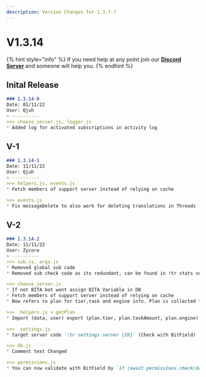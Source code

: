 ```yaml
---
description: Version Changes for 1.3.?-?
---
```


# V1.3.14

{% hint style="info" %}
If you need help at any point join our [**Discord Server**](https://discord.gg/mgNR64R) and someone will help you.
{% endhint %}

## Inital Release

```markdown
### 1.3.14-0
Date: 01/11/22
User: Qjuh
> ----------
>>> choose_server.js, logger.js
* Added log for activated subscriptions in activity log
```

## V-1

```markdown
### 1.3.14-1
Date: 11/11/22
User: Qjuh
> ----------
>>> helpers.js, events.js
* Fetch members of support server instead of relying on cache

>>> events.js
* Fix messageDelete to also work for deleting translations in Threads
```

## V-2

```markdown
### 1.3.14-2
Date: 11/11/22
User: Zycore
> ----------
>>> sub.js, args.js
* Removed global sub code
* Removed sub check code as its redundant, can be found in !tr stats sub

>>> choose_server.js
* If not BITA bot wont assign BITA Variable in DB
* Fetch members of support server instead of relying on cache
* Now refers to plan for tier,task and engine info. Plan is collected from helpers.js > getPlan

>>>  helpers.js > getPlan
* Import (data, user) export (plan.tier, plan.taskAmount, plan.engine)

>>>  settings.js
* target server code `!tr settings server [ID]` (Check with BitField)

>>> db.js
* Comment text Changed

>>> permissions.js
* You can now validate with BitField by `if (await permissions.check(data, "Permission Name Here"))`, it will return true or false
```
